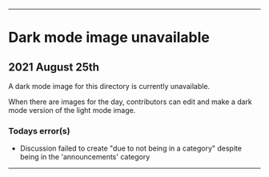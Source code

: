 
***

# Dark mode image unavailable

## 2021 August 25th

A dark mode image for this directory is currently unavailable.

When there are images for the day, contributors can edit and make a dark mode version of the light mode image.

### Todays error(s)

<!-- * Launched into CodeSpaces, despite no CodeSpace permission

* Commit failed due to an unknown error !-->

<!-- * 500 Server error

* GitHub pages build fail + no instruction on what the error was !-->

<!--* Severe graphical bug in dropdown. !-->

* Discussion failed to create "due to not being in a category" despite being in the 'announcements' category

***
